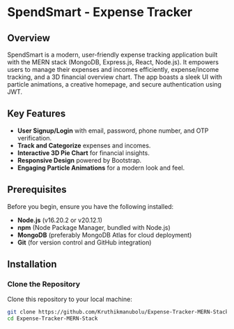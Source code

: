 # SpendSmart - Expense Tracker

## Overview

SpendSmart is a modern, user-friendly expense tracking application built with the MERN stack (MongoDB, Express.js, React, Node.js). It empowers users to manage their expenses and incomes efficiently, expense/income tracking, and a 3D financial overview chart. The app boasts a sleek UI with particle animations, a creative homepage, and secure authentication using JWT.

## Key Features

- **User Signup/Login** with email, password, phone number, and OTP verification.
- **Track and Categorize** expenses and incomes.
- **Interactive 3D Pie Chart** for financial insights.
- **Responsive Design** powered by Bootstrap.
- **Engaging Particle Animations** for a modern look and feel.

## Prerequisites

Before you begin, ensure you have the following installed:

- **Node.js** (v16.20.2 or v20.12.1)
- **npm** (Node Package Manager, bundled with Node.js)
- **MongoDB** (preferably MongoDB Atlas for cloud deployment)
- **Git** (for version control and GitHub integration)

## Installation

### Clone the Repository

Clone this repository to your local machine:

```bash
git clone https://github.com/Kruthikmanubolu/Expense-Tracker-MERN-Stack.git
cd Expense-Tracker-MERN-Stack
```